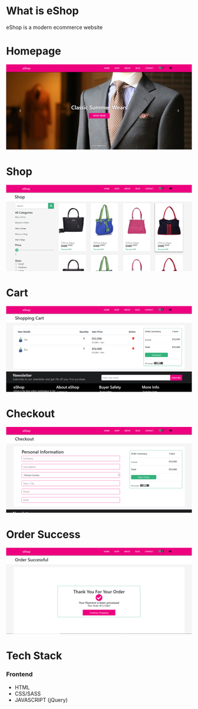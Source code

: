 # What is eShop
eShop is a modern ecommerce website
# Homepage
![GitHub Logo](media/images/home.png)
# Shop 
![GitHub Logo](media/images/shop.png)
# Cart
![GitHub Logo](media/images/cart.png)
# Checkout
![GitHub Logo](media/images/checkout.png)
# Order Success
![GitHub Logo](media/images/success.png)
# Tech Stack
### Frontend
  - HTML
  - CSS/SASS
  - JAVASCRIPT (jQuery)
